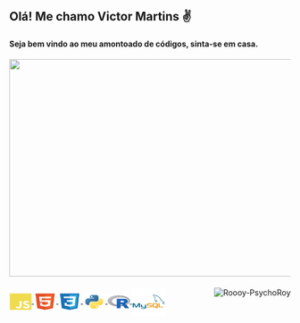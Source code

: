 ## Olá! Me chamo Victor Martins ✌
#### Seja bem vindo ao meu amontoado de códigos, sinta-se em casa.
 <div>
  <a href="https://github.com/victorcmmartins">
  <img height="390" width="3200" src="https://github-readme-stats.vercel.app/api?username=victorcmmartins&show_icons=true&theme=radical&include_all_commits=true&count_private=true">
  <!- <img height="160em" src="https://github-readme-stats.vercel.app/api/top-langs/?username=victorcmmartins&layout=compact&langs_count=7&theme=radical"/>
</div>
 <div style="display: inline_block"><br>
  <img align="center" alt="Roooy-Js" height="30" width="40" src="https://raw.githubusercontent.com/devicons/devicon/master/icons/javascript/javascript-plain.svg">
  <img align="center" alt="Roooy-HTML" height="30" width="40" src="https://raw.githubusercontent.com/devicons/devicon/master/icons/html5/html5-original.svg">
  <img align="center" alt="Roooy-CSS" height="30" width="40" src="https://raw.githubusercontent.com/devicons/devicon/master/icons/css3/css3-original.svg">
  <img align="center" alt="Roooy-Python" height="30" width="40" src="https://raw.githubusercontent.com/devicons/devicon/master/icons/python/python-original.svg">
  <img align="center" alt="Roooy-R" height="30" width="40" src="https://raw.githubusercontent.com/devicons/devicon/master/icons/r/r-original.svg">
  <img align="center" alt="Roooy-MySql" height="50" width="60" src="https://raw.githubusercontent.com/devicons/devicon/master/icons/mysql/mysql-original-wordmark.svg">
  <a href="https://open.spotify.com/artist/5c58doF3yXtAb5c8y6C4FH" target="_blank"> <img height="150em" align="right" alt="Roooy-PsychoRoy" src="https://i1.sndcdn.com/artworks-cRT7jtwsffrx-0-t500x500.jpg"/>
  
</div>
  
  ##
